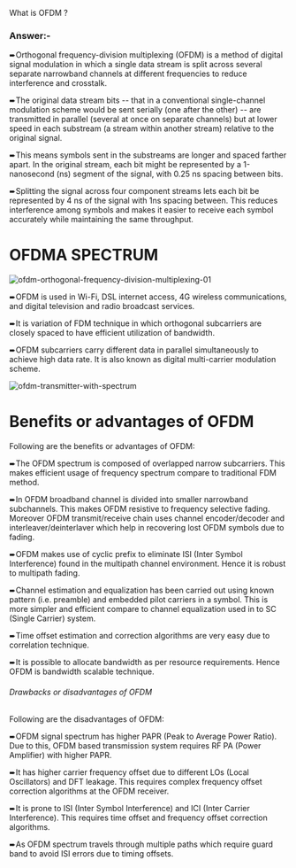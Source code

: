 What is OFDM ?

### Answer:-

➨Orthogonal frequency-division multiplexing (OFDM) is a method of digital signal modulation in which a single data stream is split across several separate narrowband channels at different frequencies to reduce interference and crosstalk.

➨The original data stream bits -- that in a conventional single-channel modulation scheme would be sent serially (one after the other) -- are transmitted in parallel (several at once on separate channels) but at lower speed in each substream (a stream within another stream) relative to the original signal. 

➨This means symbols sent in the substreams are longer and spaced farther apart. In the original stream, each bit might be represented by a 1-nanosecond (ns) segment of the signal, with 0.25 ns spacing between bits.

➨Splitting the signal across four component streams lets each bit be represented by 4 ns of the signal with 1ns spacing between. This reduces interference among symbols and makes it easier to receive each symbol accurately while maintaining the same throughput.

# OFDMA SPECTRUM

![ofdm-orthogonal-frequency-division-multiplexing-01](https://user-images.githubusercontent.com/25082554/46089335-e4720680-c1cb-11e8-81b0-c9b32cf54ded.gif)

➨OFDM is used in Wi-Fi, DSL internet access, 4G wireless communications, and digital television and radio broadcast services.

➨It is variation of FDM technique in which orthogonal subcarriers are closely spaced to have efficient utilization of bandwidth. 

➨OFDM subcarriers carry different data in parallel simultaneously to achieve high data rate. It is also known as digital multi-carrier modulation scheme. 

![ofdm-transmitter-with-spectrum](https://user-images.githubusercontent.com/25082554/46088582-4893cb00-c1ca-11e8-80f9-ff5fbbeb71d8.jpg)

# Benefits or advantages of OFDM

Following are the benefits or advantages of OFDM:

➨The OFDM spectrum is composed of overlapped narrow subcarriers. This makes efficient usage of frequency spectrum compare to traditional FDM method.

➨In OFDM broadband channel is divided into smaller narrowband subchannels. This makes OFDM resistive to frequency selective fading. Moreover OFDM transmit/receive chain uses channel encoder/decoder and interleaver/deinterlaver which help in recovering lost OFDM symbols due to fading.

➨OFDM makes use of cyclic prefix to eliminate ISI (Inter Symbol Interference) found in the multipath channel environment. Hence it is robust to multipath fading.

➨Channel estimation and equalization has been carried out using known pattern (i.e. preamble) and embedded pilot carriers in a symbol. This is more simpler and efficient compare to channel equalization used in to SC (Single Carrier) system.

➨Time offset estimation and correction algorithms are very easy due to correlation technique.

➨It is possible to allocate bandwidth as per resource requirements. Hence OFDM is bandwidth scalable technique.

###### Drawbacks or disadvantages of OFDM

Following are the disadvantages of OFDM:

➨OFDM signal spectrum has higher PAPR (Peak to Average Power Ratio). Due to this, OFDM based transmission system requires RF PA (Power Amplifier) with higher PAPR.

➨It has higher carrier frequency offset due to different LOs (Local Oscillators) and DFT leakage. This requires complex frequency offset correction algorithms at the OFDM receiver.

➨It is prone to ISI (Inter Symbol Interference) and ICI (Inter Carrier Interference). This requires time offset and frequency offset correction algorithms.

➨As OFDM spectrum travels through multiple paths which require guard band to avoid ISI errors due to timing offsets.

